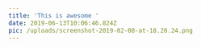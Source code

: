 ```yaml
---
title: 'This is awesome '
date: 2019-06-13T10:06:46.824Z
pic: /uploads/screenshot-2019-02-08-at-18.20.24.png
---
```


